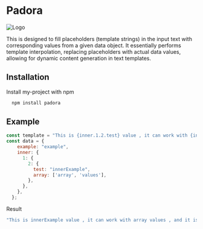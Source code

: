 
# Padora

![Logo](https://i.imgur.com/o3YthOy.png)

This is designed to fill placeholders (template strings) in the input text with corresponding values from a given data object. It essentially performs template interpolation, replacing placeholders with actual data values, allowing for dynamic content generation in text templates.


## Installation

Install my-project with npm

```bash
  npm install padora
```
    
## Example


```javascript
const template = "This is {inner.1.2.test} value , it can work with {inner.1.2.array[0]} {inner.1.2.array[1]} , and it is amazing {example}";
const data = {
    example: "example",
    inner: {
      1: {
        2: {
          test: "innerExample",
          array: ['array', 'values'],
        },
      },
    },
  };
```

Result

```bash
"This is innerExample value , it can work with array values , and it is amazing example"
```
